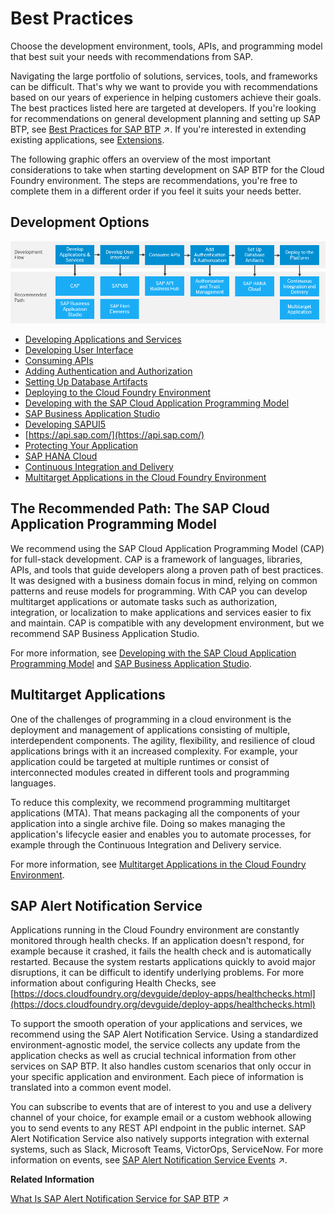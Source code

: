 <!-- loio0859096d340b45dfb39417a01870ad95 -->

# Best Practices

Choose the development environment, tools, APIs, and programming model that best suit your needs with recommendations from SAP.

Navigating the large portfolio of solutions, services, tools, and frameworks can be difficult. That's why we want to provide you with recommendations based on our years of experience in helping customers achieve their goals. The best practices listed here are targeted at developers. If you're looking for recommendations on general development planning and setting up SAP BTP, see [Best Practices for SAP BTP](https://help.sap.com/viewer/df50977d8bfa4c9a8a063ddb37113c43/Cloud/en-US/9f2bb927464e4d1ba3d13b2d79ca9bd1.html "This document helps you plan and set up your landscape and your lifecycle management for running applications on SAP Business Technology Platform (SAP BTP). It contains best practices and recommendations for planning development projects – from setting up the correct organizational structure to creating an account and security model, to developing and operating applications.") :arrow_upper_right:. If you're interested in extending existing applications, see [Extensions](../40-extensions/Extensions_08b1eff.md).

The following graphic offers an overview of the most important considerations to take when starting development on SAP BTP for the Cloud Foundry environment. The steps are recommendations, you're free to complete them in a different order if you feel it suits your needs better.



<a name="loio0859096d340b45dfb39417a01870ad95__section_iml_hwp_vnb"/>

## Development Options

![](images/Image_Map_Best_Practives_Overview_a356b5a.png)

-   [Developing Applications and Services](Developing_Applications_and_Services_68e2ece.md)
-   [Developing User Interface](Developing_User_Interface_a6ea5f0.md)
-   [Consuming APIs](Consuming_APIs_d4cae3e.md)
-   [Adding Authentication and Authorization](Adding_Authentication_and_Authorization_419ae2e.md)
-   [Setting Up Database Artifacts](Setting_Up_Database_Artifacts_3cd6954.md)
-   [Deploying to the Cloud Foundry Environment](Deploying_to_the_Cloud_Foundry_Environment_2a21055.md)
-   [Developing with the SAP Cloud Application Programming Model](Developing_with_the_SAP_Cloud_Application_Programming_Model_00823f9.md)
-   [SAP Business Application Studio](SAP_Business_Application_Studio_c736960.md)
-   [Developing SAPUI5](Developing_SAPUI5_839cb81.md)
-   [https://api.sap.com/](https://api.sap.com/)
-   [Protecting Your Application](Protecting_Your_Application_7c5c565.md)
-   [SAP HANA Cloud](Developing_SAP_HANA_in_the_Cloud_Foundry_Environment_14224d7.md#loioa697b1b1b5ad4b598378ff0fa091fa35)
-   [Continuous Integration and Delivery](Continuous_Integration_and_Delivery_fdead30.md#loiofdead30953d24c0ca75768e2c3bcdd2c)
-   [Multitarget Applications in the Cloud Foundry Environment](Multitarget_Applications_in_the_Cloud_Foundry_Environment_d04fc0e.md)



<a name="loio0859096d340b45dfb39417a01870ad95__section_t1s_4sr_4nb"/>

## The Recommended Path: The SAP Cloud Application Programming Model

We recommend using the SAP Cloud Application Programming Model \(CAP\) for full-stack development. CAP is a framework of languages, libraries, APIs, and tools that guide developers along a proven path of best practices. It was designed with a business domain focus in mind, relying on common patterns and reuse models for programming. With CAP you can develop multitarget applications or automate tasks such as authorization, integration, or localization to make applications and services easier to fix and maintain. CAP is compatible with any development environment, but we recommend SAP Business Application Studio.

For more information, see [Developing with the SAP Cloud Application Programming Model](Developing_with_the_SAP_Cloud_Application_Programming_Model_00823f9.md) and [SAP Business Application Studio](https://help.sap.com/viewer/product/SAP%20Business%20Application%20Studio/Cloud/en-US).



<a name="loio0859096d340b45dfb39417a01870ad95__section_uxs_rvm_pnb"/>

## Multitarget Applications

One of the challenges of programming in a cloud environment is the deployment and management of applications consisting of multiple, interdependent components. The agility, flexibility, and resilience of cloud applications brings with it an increased complexity. For example, your application could be targeted at multiple runtimes or consist of interconnected modules created in different tools and programming languages.

To reduce this complexity, we recommend programming multitarget applications \(MTA\). That means packaging all the components of your application into a single archive file. Doing so makes managing the application's lifecycle easier and enables you to automate processes, for example through the Continuous Integration and Delivery service.

For more information, see [Multitarget Applications in the Cloud Foundry Environment](Multitarget_Applications_in_the_Cloud_Foundry_Environment_d04fc0e.md).



<a name="loio0859096d340b45dfb39417a01870ad95__section_gtq_h24_ppb"/>

## SAP Alert Notification Service

Applications running in the Cloud Foundry environment are constantly monitored through health checks. If an application doesn't respond, for example because it crashed, it fails the health check and is automatically restarted. Because the system restarts applications quickly to avoid major disruptions, it can be difficult to identify underlying problems. For more information about configuring Health Checks, see [https://docs.cloudfoundry.org/devguide/deploy-apps/healthchecks.html](https://docs.cloudfoundry.org/devguide/deploy-apps/healthchecks.html)

To support the smooth operation of your applications and services, we recommend using the SAP Alert Notification Service. Using a standardized environment-agnostic model, the service collects any update from the application checks as well as crucial technical information from other services on SAP BTP. It also handles custom scenarios that only occur in your specific application and environment. Each piece of information is translated into a common event model.

You can subscribe to events that are of interest to you and use a delivery channel of your choice, for example email or a custom webhook allowing you to send events to any REST API endpoint in the public internet. SAP Alert Notification Service also natively supports integration with external systems, such as Slack, Microsoft Teams, VictorOps, ServiceNow. For more information on events, see [SAP Alert Notification Service Events](https://help.sap.com/viewer/5967a369d4b74f7a9c2b91f5df8e6ab6/Cloud/en-US/eaaa37e6ff62486ebb849507dc33abc6.html "") :arrow_upper_right:.

**Related Information**  


[What Is SAP Alert Notification Service for SAP BTP](https://help.sap.com/viewer/5967a369d4b74f7a9c2b91f5df8e6ab6/Cloud/en-US/086361cb02fb467993acd6f9515607d4.html "") :arrow_upper_right:


